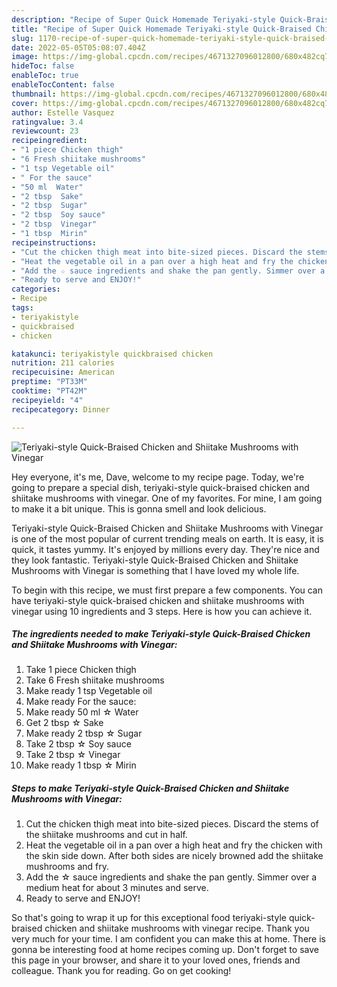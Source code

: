 ```yaml
---
description: "Recipe of Super Quick Homemade Teriyaki-style Quick-Braised Chicken and Shiitake Mushrooms with Vinegar"
title: "Recipe of Super Quick Homemade Teriyaki-style Quick-Braised Chicken and Shiitake Mushrooms with Vinegar"
slug: 1170-recipe-of-super-quick-homemade-teriyaki-style-quick-braised-chicken-and-shiitake-mushrooms-with-vinegar
date: 2022-05-05T05:08:07.404Z
image: https://img-global.cpcdn.com/recipes/4671327096012800/680x482cq70/teriyaki-style-quick-braised-chicken-and-shiitake-mushrooms-with-vinegar-recipe-main-photo.jpg
hideToc: false
enableToc: true
enableTocContent: false
thumbnail: https://img-global.cpcdn.com/recipes/4671327096012800/680x482cq70/teriyaki-style-quick-braised-chicken-and-shiitake-mushrooms-with-vinegar-recipe-main-photo.jpg
cover: https://img-global.cpcdn.com/recipes/4671327096012800/680x482cq70/teriyaki-style-quick-braised-chicken-and-shiitake-mushrooms-with-vinegar-recipe-main-photo.jpg
author: Estelle Vasquez
ratingvalue: 3.4
reviewcount: 23
recipeingredient:
- "1 piece Chicken thigh"
- "6 Fresh shiitake mushrooms"
- "1 tsp Vegetable oil"
- " For the sauce"
- "50 ml  Water"
- "2 tbsp  Sake"
- "2 tbsp  Sugar"
- "2 tbsp  Soy sauce"
- "2 tbsp  Vinegar"
- "1 tbsp  Mirin"
recipeinstructions:
- "Cut the chicken thigh meat into bite-sized pieces. Discard the stems of the shiitake mushrooms and cut in half."
- "Heat the vegetable oil in a pan over a high heat and fry the chicken with the skin side down. After both sides are nicely browned add the shiitake mushrooms and fry."
- "Add the ☆ sauce ingredients and shake the pan gently. Simmer over a medium heat for about 3 minutes and serve."
- "Ready to serve and ENJOY!"
categories:
- Recipe
tags:
- teriyakistyle
- quickbraised
- chicken

katakunci: teriyakistyle quickbraised chicken 
nutrition: 211 calories
recipecuisine: American
preptime: "PT33M"
cooktime: "PT42M"
recipeyield: "4"
recipecategory: Dinner

---
```



![Teriyaki-style Quick-Braised Chicken and Shiitake Mushrooms with Vinegar](https://img-global.cpcdn.com/recipes/4671327096012800/680x482cq70/teriyaki-style-quick-braised-chicken-and-shiitake-mushrooms-with-vinegar-recipe-main-photo.jpg)

Hey everyone, it's me, Dave, welcome to my recipe page. Today, we're going to prepare a special dish, teriyaki-style quick-braised chicken and shiitake mushrooms with vinegar. One of my favorites. For mine, I am going to make it a bit unique. This is gonna smell and look delicious.



Teriyaki-style Quick-Braised Chicken and Shiitake Mushrooms with Vinegar is one of the most popular of current trending meals on earth. It is easy, it is quick, it tastes yummy. It's enjoyed by millions every day. They're nice and they look fantastic. Teriyaki-style Quick-Braised Chicken and Shiitake Mushrooms with Vinegar is something that I have loved my whole life.


To begin with this recipe, we must first prepare a few components. You can have teriyaki-style quick-braised chicken and shiitake mushrooms with vinegar using 10 ingredients and 3 steps. Here is how you can achieve it.

<!--inarticleads1-->

##### The ingredients needed to make Teriyaki-style Quick-Braised Chicken and Shiitake Mushrooms with Vinegar:

1. Take 1 piece Chicken thigh
1. Take 6 Fresh shiitake mushrooms
1. Make ready 1 tsp Vegetable oil
1. Make ready  For the sauce:
1. Make ready 50 ml ☆ Water
1. Get 2 tbsp ☆ Sake
1. Make ready 2 tbsp ☆ Sugar
1. Take 2 tbsp ☆ Soy sauce
1. Take 2 tbsp ☆ Vinegar
1. Make ready 1 tbsp ☆ Mirin




<!--inarticleads2-->

##### Steps to make Teriyaki-style Quick-Braised Chicken and Shiitake Mushrooms with Vinegar:

1. Cut the chicken thigh meat into bite-sized pieces. Discard the stems of the shiitake mushrooms and cut in half.
1. Heat the vegetable oil in a pan over a high heat and fry the chicken with the skin side down. After both sides are nicely browned add the shiitake mushrooms and fry.
1. Add the ☆ sauce ingredients and shake the pan gently. Simmer over a medium heat for about 3 minutes and serve.
1. Ready to serve and ENJOY!



So that's going to wrap it up for this exceptional food teriyaki-style quick-braised chicken and shiitake mushrooms with vinegar recipe. Thank you very much for your time. I am confident you can make this at home. There is gonna be interesting food at home recipes coming up. Don't forget to save this page in your browser, and share it to your loved ones, friends and colleague. Thank you for reading. Go on get cooking!
